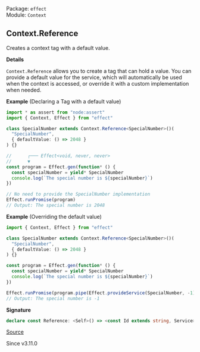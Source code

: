 Package: `effect`<br />
Module: `Context`<br />

## Context.Reference

Creates a context tag with a default value.

**Details**

`Context.Reference` allows you to create a tag that can hold a value. You can
provide a default value for the service, which will automatically be used
when the context is accessed, or override it with a custom implementation
when needed.

**Example** (Declaring a Tag with a default value)

```ts
import * as assert from "node:assert"
import { Context, Effect } from "effect"

class SpecialNumber extends Context.Reference<SpecialNumber>()(
  "SpecialNumber",
  { defaultValue: () => 2048 }
) {}

//      ┌─── Effect<void, never, never>
//      ▼
const program = Effect.gen(function* () {
  const specialNumber = yield* SpecialNumber
  console.log(`The special number is ${specialNumber}`)
})

// No need to provide the SpecialNumber implementation
Effect.runPromise(program)
// Output: The special number is 2048
```

**Example** (Overriding the default value)

```ts
import { Context, Effect } from "effect"

class SpecialNumber extends Context.Reference<SpecialNumber>()(
  "SpecialNumber",
  { defaultValue: () => 2048 }
) {}

const program = Effect.gen(function* () {
  const specialNumber = yield* SpecialNumber
  console.log(`The special number is ${specialNumber}`)
})

Effect.runPromise(program.pipe(Effect.provideService(SpecialNumber, -1)))
// Output: The special number is -1
```

**Signature**

```ts
declare const Reference: <Self>() => <const Id extends string, Service>(id: Id, options: { readonly defaultValue: () => Service; }) => ReferenceClass<Self, Id, Service>
```

[Source](https://github.com/Effect-TS/effect/tree/main/packages/effect/src/Context.ts#L582)

Since v3.11.0
